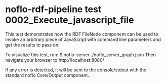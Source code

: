 # noflo-rdf-pipeline test 0002_Execute_javascript_file

This test demonstrates how the RDF FileNode component can be used to invoke an 
arbitrary piece of JavaScript with command line parameters and get the results to pass 
on.  

To visualize this test, run: 
    $ noflo-server ./noflo_server_graph.json
Then navigate your browser to http://localhost:8080/

If any error is detected, it will be sent to the console/stdout with the standard noflo Core/Output component.
